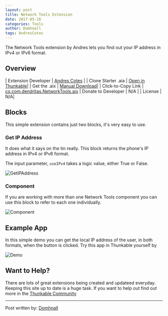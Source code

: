 ```yaml
---
layout: post
title: Network Tools Extension
date: 2017-05-16
categories: Tools
author: Domhnall
tags: AndresCotes 
---
```


The Network Tools extension by Andres lets you find out your IP address in IPv4 or IPv6 format.


<!-- more -->

## Overview

| Extension Developer | <a href="https://community.thunkable.com/u/andres_cotes/summary" target="_blank">Andres Cotes</a> |
| Clone Starter .aia | <a href="http://app.thunkable.com/?repo=raw.githubusercontent.com/domhnallohanlon/thunkable_extensions/gh-pages/assets/aia_repo/network_tools/network_tools_starter_template.asc" class="flat_btn" target="_blank"> Open in Thunkable</a>| 
| Get the .aix | <a href="https://groups.google.com/group/mitappinventortest/attach/49b8dce2ca1a3/co.com.dendritas.NetworkTools.aix?part=0.1&authuser=1" >Manual Download</a>|
| Click-to-Copy Link | <a href="#" id="copyButton">co.com.dendritas.NetworkTools.aix</a> 
| Donate to Developer | N/A |
| License | N/A|

<p hidden id="copyTarget">https://groups.google.com/group/mitappinventortest/attach/49b8dce2ca1a3/co.com.dendritas.NetworkTools.aix?part=0.1&authuser=1</p>

## Blocks

This simple extension contains just two blocks, it's very easy to use.

### Get IP Address

It does what it says on the tin really. This block returns the phone's IP address in IPv4 or IPv6 format. 

The input parameter, `useIPv4` takes a logic value, either True or False. 

![GetIPAddress](http://domhnallohanlon.com/thunkable_extensions/assets/post_assets/network_tools_extension/GetIPAddress.png)

### Component

If you are working with more than one Network Tools component you can use this block to refer to each one individually.

![Component](http://domhnallohanlon.com/thunkable_extensions/assets/post_assets/network_tools_extension/NetworkTools1.png)

## Example App

In this simple demo you can get the local IP address of the user, in both formats, when the button is clicked. Try this app in Thunkable yourself by <a href="http://app.thunkable.com/?repo=raw.githubusercontent.com/domhnallohanlon/thunkable_extensions/gh-pages/assets/aia_repo/network_tools/network_tools_starter_template.asc" class="flat_btn" target="_blank" hidden> clicking here.</a>

![Demo](http://domhnallohanlon.com/thunkable_extensions/assets/post_assets/network_tools_extension/sample_code.png)

## Want to Help?
There are lots of great extensions being created and updateed everyday. Keeping this site up to date is a huge task. If you want to help out find out more in the <a href="http://community.thunkable.com/t/contributing-to-thunkable-extensions-directory/3125?u=domhnall">Thunkable Community</a>

<hr />

Post written by:
<a href="https://community.thunkable.com/u/domhnall">Domhnall</a>
<br>
